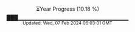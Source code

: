 <p align="center">
⏳Year Progress (10.18 %)<br>
███▁▁▁▁▁▁▁▁▁▁▁▁▁▁▁▁▁▁▁▁▁▁▁▁▁▁▁ <br>
<sub>Updated: Wed, 07 Feb 2024 06:03:01 GMT</sub>
</p>


